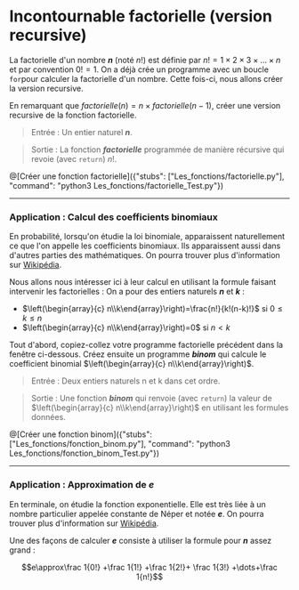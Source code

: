 # Incontournable factorielle (version recursive)

La factorielle d'un nombre ***n*** (noté $`n!`$) est définie par $`n!=1\times 2\times 3\times\dots\times n`$ et par convention $`0!=1`$. On a déjà crée un programme avec un boucle `for`pour calculer la factorielle d'un nombre. Cette fois-ci, nous allons créer la version recursive.

En remarquant que $`factorielle(n)=n \times factorielle(n-1)`$, créer une version recursive de la fonction factorielle.

> Entrée : Un entier naturel ***n***.

> Sortie : La fonction ***factorielle*** programmée de manière récursive qui revoie (avec `return`) $`n!`$.

@[Créer une fonction factorielle]({"stubs": ["Les_fonctions/factorielle.py"], "command": "python3 Les_fonctions/factorielle_Test.py"})

---

### Application : Calcul des coefficients binomiaux

En probabilité, lorsqu'on étudie la loi binomiale, apparaissent naturellement ce que l'on appelle les coefficients binomiaux. Ils apparaissent aussi dans d'autres parties des mathématiques. On pourra trouver plus d'information sur [Wikipédia](https://fr.wikipedia.org/wiki/Coefficient_binomial).

Nous allons nous intéresser ici à leur calcul en utilisant la formule faisant intervenir les factorielles : On a pour des entiers naturels ***n*** et ***k*** :
+ $`\left(\begin{array}{c} n\\k\end{array}\right)=\frac{n!}{k!(n-k)!}`$ si $`0\leq k\leq n`$
+ $`\left(\begin{array}{c} n\\k\end{array}\right)=0`$ si $`n< k`$

Tout d'abord, copiez-collez votre programme factorielle précédent dans la fenêtre ci-dessous. Créez ensuite un programme ***binom*** qui calcule le coefficient binomial $`\left(\begin{array}{c} n\\k\end{array}\right)`$.

> Entrée : Deux entiers naturels n et k dans cet ordre.

> Sortie : Une fonction ***binom*** qui renvoie (avec `return`) la valeur de $`\left(\begin{array}{c} n\\k\end{array}\right)`$ en utilisant les formules données.

@[Créer une fonction binom]({"stubs": ["Les_fonctions/fonction_binom.py"], "command": "python3 Les_fonctions/fonction_binom_Test.py"})

---

### Application : Approximation de ***e***

En terminale, on étudie la fonction exponentielle. Elle est très liée à un nombre particulier appelée constante de Néper et notée ***e***. On pourra trouver plus d'information sur [Wikipédia](https://fr.wikipedia.org/wiki/E_(nombre)).

Une des façons de calculer ***e*** consiste à utiliser la formule pour ***n*** assez grand :
```math
e\approx\frac 1{0!} +\frac 1{1!} +\frac 1{2!}+ \frac 1{3!} +\dots+\frac 1{n!}
```


